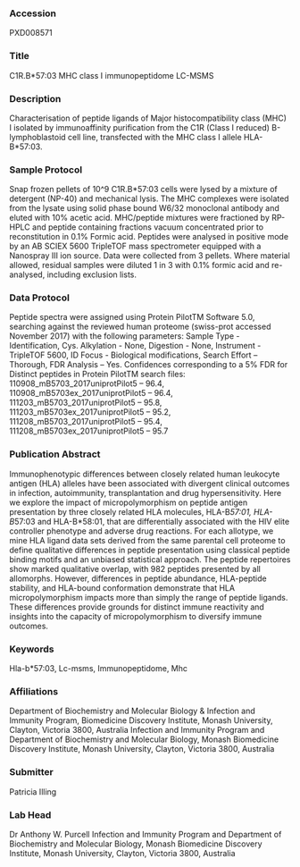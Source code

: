 ### Accession
PXD008571

### Title
C1R.B*57:03 MHC class I immunopeptidome LC-MSMS

### Description
Characterisation of peptide ligands of Major histocompatibility class (MHC) I isolated by immunoaffinity purification from the C1R (Class I reduced) B-lymphoblastoid cell line, transfected with the MHC class I allele HLA-B*57:03.

### Sample Protocol
Snap frozen pellets of 10^9 C1R.B*57:03 cells were lysed by a mixture of detergent (NP-40) and mechanical lysis. The MHC complexes were isolated from the lysate using solid phase bound W6/32 monoclonal antibody and eluted with 10% acetic acid. MHC/peptide mixtures were fractioned by RP-HPLC and peptide containing fractions vacuum concentrated prior to reconstitution in 0.1% Formic acid. Peptides were analysed in positive mode by an AB SCIEX 5600 TripleTOF mass spectrometer equipped with a Nanospray III ion source. Data were collected from 3 pellets. Where material allowed, residual samples were diluted 1 in 3 with 0.1% formic acid and re-analysed, including exclusion lists.

### Data Protocol
Peptide spectra were assigned using Protein PilotTM Software 5.0, searching against the reviewed human proteome (swiss-prot accessed November 2017) with the following parameters:  Sample Type - Identification, Cys. Alkylation - None, Digestion - None, Instrument - TripleTOF 5600, ID Focus - Biological modifications, Search Effort – Thorough, FDR Analysis – Yes. Confidences corresponding to a 5% FDR for Distinct peptides in Protein PilotTM search files:
110908_mB5703_2017uniprotPilot5 – 96.4, 110908_mB5703ex_2017uniprotPilot5 – 96.4, 111203_mB5703_2017uniprotPilot5 – 95.8, 111203_mB5703ex_2017uniprotPilot5 – 95.2, 111208_mB5703_2017uniprotPilot5 – 95.4, 111208_mB5703ex_2017uniprotPilot5 – 95.7

### Publication Abstract
Immunophenotypic differences between closely related human leukocyte antigen (HLA) alleles have been associated with divergent clinical outcomes in infection, autoimmunity, transplantation and drug hypersensitivity. Here we explore the impact of micropolymorphism on peptide antigen presentation by three closely related HLA molecules, HLA-B*57:01, HLA-B*57:03 and HLA-B*58:01, that are differentially associated with the HIV elite controller phenotype and adverse drug reactions. For each allotype, we mine HLA ligand data sets derived from the same parental cell proteome to define qualitative differences in peptide presentation using classical peptide binding motifs and an unbiased statistical approach. The peptide repertoires show marked qualitative overlap, with 982 peptides presented by all allomorphs. However, differences in peptide abundance, HLA-peptide stability, and HLA-bound conformation demonstrate that HLA micropolymorphism impacts more than simply the range of peptide ligands. These differences provide grounds for distinct immune reactivity and insights into the capacity of micropolymorphism to diversify immune outcomes.

### Keywords
Hla-b*57:03, Lc-msms, Immunopeptidome, Mhc

### Affiliations
Department of Biochemistry and Molecular Biology & Infection and Immunity Program, Biomedicine Discovery Institute, Monash University, Clayton, Victoria 3800, Australia
Infection and Immunity Program and Department of Biochemistry and Molecular Biology, Monash Biomedicine Discovery Institute, Monash University, Clayton, Victoria 3800, Australia

### Submitter
Patricia Illing

### Lab Head
Dr Anthony W. Purcell
Infection and Immunity Program and Department of Biochemistry and Molecular Biology, Monash Biomedicine Discovery Institute, Monash University, Clayton, Victoria 3800, Australia



